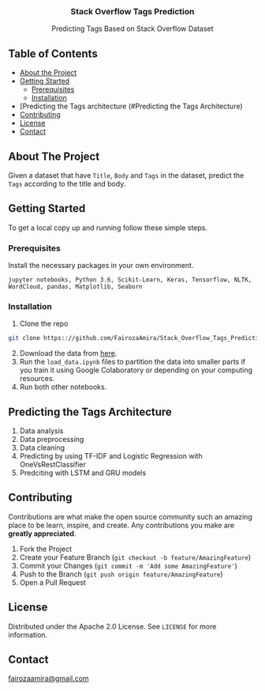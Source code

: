 <!-- PROJECT LOGO -->
<br />

  <h3 align="center">Stack Overflow Tags Prediction</h3>

  <p align="center">
    Predicting Tags Based on Stack Overflow Dataset
  </p>
</p>



<!-- TABLE OF CONTENTS -->
## Table of Contents

* [About the Project](#about-the-project)
* [Getting Started](#getting-started)
  * [Prerequisites](#prerequisites)
  * [Installation](#installation)
* [Predicting the Tags architecture (#Predicting the Tags Architecture)
* [Contributing](#contributing)
* [License](#license)
* [Contact](#contact)




<!-- ABOUT THE PROJECT -->
## About The Project

Given a dataset that have `Title`, `Body` and `Tags` in the dataset, predict the `Tags` according to the title and body. 


<!-- GETTING STARTED -->
## Getting Started

To get a local copy up and running follow these simple steps.

### Prerequisites

Install the necessary packages in your own environment.
```
jupyter notebooks, Python 3.6, Scikit-Learn, Keras, Tensorflow, NLTK, WordCloud, pandas, Matplotlib, Seaborn
```

### Installation
 
1. Clone the repo
```sh
git clone https:://github.com/FairozaAmira/Stack_Overflow_Tags_Prediction.git
```
2. Download the data from [here](https://www.kaggle.com/c/facebook-recruiting-iii-keyword-extraction/data).
3. Run the `load_data.ipynb` files to partition the data into smaller parts if you train it using Google Colaboratory or depending on your computing resources.
4. Run both other notebooks.

## Predicting the Tags Architecture

1. Data analysis
2. Data preprocessing
3. Data cleaning
4. Predicting by using TF-IDF and Logistic Regression with OneVsRestClassifier
5. Predciting with LSTM and GRU models

<!-- CONTRIBUTING -->
## Contributing

Contributions are what make the open source community such an amazing place to be learn, inspire, and create. Any contributions you make are **greatly appreciated**.

1. Fork the Project
2. Create your Feature Branch (`git checkout -b feature/AmazingFeature`)
3. Commit your Changes (`git commit -m 'Add some AmazingFeature'`)
4. Push to the Branch (`git push origin feature/AmazingFeature`)
5. Open a Pull Request

<!-- LICENSE -->
## License

Distributed under the Apache 2.0 License. See `LICENSE` for more information.

<!-- CONTACT -->
## Contact

[fairozaamira@gmail.com](fairozaamira@gmail.com) 

